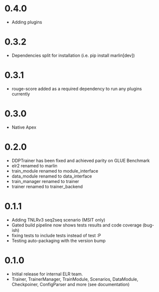 # 0.4.0
* Adding plugins

# 0.3.2
* Dependencies split for installation (i.e. pip install marlin[dev])

# 0.3.1
* rouge-score added as a required dependency to run any plugins currently

# 0.3.0
* Native Apex

# 0.2.0
* DDPTrainer has been fixed and achieved parity on GLUE Benchmark
* elr2 renamed to marlin
* train_module renamed to module_interface
* data_module renamed to data_interface
* train_manager renamed to trainer
* trainer renamed to trainer_backend

# 0.1.1
* Adding TNLRv3 seq2seq scenario (MSIT only)
* Gated build pipeline now shows tests results and code coverage (bug-ish)
* fixing tests to include tests instead of test :P 
* Testing auto-packaging with the version bump

# 0.1.0
* Initial release for internal ELR team.
* Trainer, TrainerManager, TrainModule, Scenarios, DataModule, Checkpoiner, ConfigParser and more (see documentation)